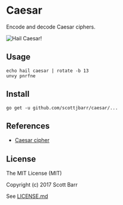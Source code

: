 # Caesar

Encode and decode Caesar ciphers.

![Hail Caesar!](https://i.imgflip.com/1okawl.jpg)

## Usage

    echo hail caesar | rotate -b 13
    unvy pnrfne

## Install

    go get -u github.com/scottjbarr/caesar/...

## References

- [Caesar cipher](https://en.wikipedia.org/wiki/Caesar_cipher)


## License

The MIT License (MIT)

Copyright (c) 2017 Scott Barr

See [LICENSE.md](LICENSE.md)
